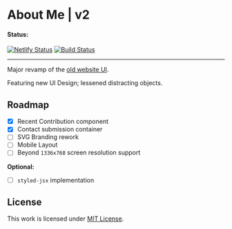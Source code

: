 # About Me | v2

#### Status:

[![Netlify Status](https://api.netlify.com/api/v1/badges/855b71ad-f06d-42ab-9d06-2e3576eb6ff9/deploy-status)](https://app.netlify.com/sites/jhdcruz-v2/deploys) [![Build Status](https://travis-ci.com/jhdcruz/jhdcruz.github.io-v2.svg?token=fiiouVpFksoACZRN1N2B&branch=master)](https://travis-ci.com/jhdcruz/jhdcruz.github.io-v2)

---

Major revamp of the [old website UI](https://github.com/jhdcruz/jhdcruz.github.io-v1).

Featuring new UI Design; lessened distracting objects.

## Roadmap

- [x] Recent Contribution component
- [x] Contact submission container
- [ ] SVG Branding rework
- [ ] Mobile Layout
- [ ] Beyond `1336x768` screen resolution support

**Optional:**
- [ ] `styled-jsx` implementation

## License

This work is licensed under [MIT License](https://github.com/jhdcruz/jhdcruz.github.io/blob/master/LICENSE.txt).
